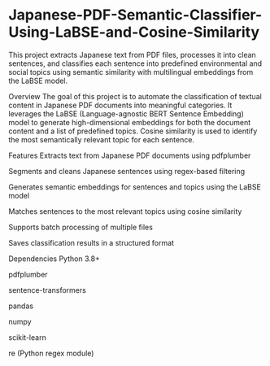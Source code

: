 # Japanese-PDF-Semantic-Classifier-Using-LaBSE-and-Cosine-Similarity
This project extracts Japanese text from PDF files, processes it into clean sentences, and classifies each sentence into predefined environmental and social topics using semantic similarity with multilingual embeddings from the LaBSE model.

Overview
The goal of this project is to automate the classification of textual content in Japanese PDF documents into meaningful categories. It leverages the LaBSE (Language-agnostic BERT Sentence Embedding) model to generate high-dimensional embeddings for both the document content and a list of predefined topics. Cosine similarity is used to identify the most semantically relevant topic for each sentence.

Features
Extracts text from Japanese PDF documents using pdfplumber

Segments and cleans Japanese sentences using regex-based filtering

Generates semantic embeddings for sentences and topics using the LaBSE model

Matches sentences to the most relevant topics using cosine similarity

Supports batch processing of multiple files

Saves classification results in a structured format

Dependencies
Python 3.8+

pdfplumber

sentence-transformers

pandas

numpy

scikit-learn

re (Python regex module)

